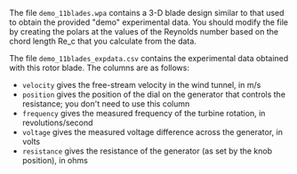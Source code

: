 The file `demo_11blades.wpa` contains a 3-D blade design similar to that used to obtain the provided "demo" experimental data. You should modify the file by creating the polars at the values of the Reynolds number based on the chord length Re_c that you calculate from the data.

The file `demo_11blades_expdata.csv` contains the experimental data obtained with this rotor blade. The columns are as follows:
- `velocity` gives the free-stream velocity in the wind tunnel, in m/s
- `position` gives the position of the dial on the generator that controls the resistance; you don't need to use this column
- `frequency` gives the measured frequency of the turbine rotation, in revolutions/second
- `voltage` gives the measured voltage difference across the generator, in volts
- `resistance` gives the resistance of the generator (as set by the knob position), in ohms
